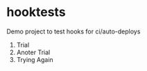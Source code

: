 # hooktests
Demo project to test hooks for ci/auto-deploys

1. Trial
2. Anoter Trial
3. Trying Again
